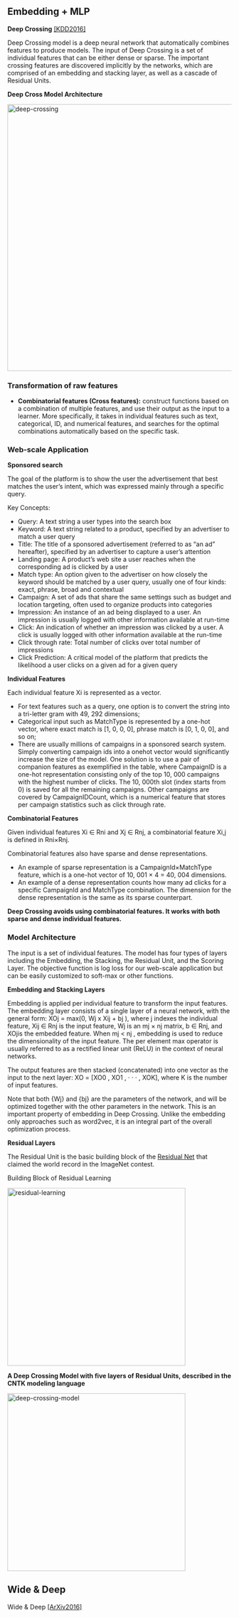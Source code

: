 ## Embedding + MLP

**Deep Crossing** [[KDD2016]](https://www.kdd.org/kdd2016/papers/files/adf0975-shanA.pdf)

Deep Crossing model is a deep neural network that automatically combines features to produce models. The input of Deep Crossing is a set of individual features that can be either dense or sparse. The important crossing features are discovered implicitly by the networks, which are comprised of an embedding and stacking layer, as well as a cascade of Residual Units.

**Deep Cross Model Architecture**

<img src="https://github.com/zixi-liu/Sparrow-Recsys/blob/main/Knowledge-Base/Img/deep-crossing.png" alt="deep-crossing" width = "600px" />

### Transformation of raw features

- **Combinatorial features (Cross features):** construct functions based on a combination of multiple features, and use their output as the input to a
learner. More specifically, it takes in individual features such as text, categorical, ID, and numerical features, and searches for the optimal combinations automatically based on the specific task.

### Web-scale Application

**Sponsored search**

The goal of the platform is to show the user the advertisement that best matches the user’s intent, which was expressed mainly through a specific query.

Key Concepts:

- Query: A text string a user types into the search box
- Keyword: A text string related to a product, specified by an advertiser to match a user query
- Title: The title of a sponsored advertisement (referred to as “an ad” hereafter), specified by an advertiser to capture a user’s attention
- Landing page: A product’s web site a user reaches when the corresponding ad is clicked by a user
- Match type: An option given to the advertiser on how closely the keyword should be matched by a user query, usually one of four kinds: exact, phrase, broad and contextual
- Campaign: A set of ads that share the same settings such as budget and location targeting, often used to organize products into categories 
- Impression: An instance of an ad being displayed to a user. An impression is usually logged with other information
available at run-time
- Click: An indication of whether an impression was clicked by a user. A click is usually logged with other information available at the run-time
- Click through rate: Total number of clicks over total number of impressions
- Click Prediction: A critical model of the platform that predicts the likelihood a user clicks on a given ad for a given query

**Individual Features**

Each individual feature Xi is represented as a vector.
- For text features such as a query, one option is to convert the string into a tri-letter gram with 49, 292 dimensions;
- Categorical input such as MatchType is represented by a one-hot vector, where exact match is [1, 0, 0, 0], phrase match is [0, 1, 0, 0], and so on;
- There are usually millions of campaigns in a sponsored search system. Simply converting campaign ids into a onehot vector would significantly increase the size of the model. One solution is to use a pair of companion features as exemplified in the table, where CampaignID is a one-hot representation consisting only of the top 10, 000 campaigns with the highest number of clicks. The 10, 000th slot (index starts from 0) is saved for all the remaining campaigns. Other campaigns are covered by CampaignIDCount, which is a numerical feature that stores per campaign statistics such as click through rate.

**Combinatorial Features**

Given individual features Xi ∈ Rni and Xj ∈ Rnj, a combinatorial feature Xi,j is defined in Rni×Rnj.

Combinatorial features also have sparse and dense representations. 
- An example of sparse representation is a CampaignId×MatchType feature, which is a one-hot vector of 10, 001 × 4 = 40, 004 dimensions. 
- An example of a dense representation counts how many ad clicks for a specific CampaignId and MatchType combination. The dimension for the dense representation is the same as its sparse counterpart.

**Deep Crossing avoids using combinatorial features. It works with both sparse and dense individual features.**

### Model Architecture

The input is a set of individual features. The model has four types of layers including the Embedding, the Stacking, the Residual Unit, and the Scoring Layer. The objective function is log loss for our web-scale application but can be easily customized to soft-max or other functions.

**Embedding and Stacking Layers**

Embedding is applied per individual feature to transform the input features. The embedding layer consists of a single layer of a neural network, with the general form: XOj = max(0, Wj x Xij + bj ), where j indexes the individual feature, Xij ∈ Rnj is the input feature, Wj is an mj × nj matrix, b ∈ Rnj, and XOjis the embedded feature. When mj < nj , embedding is used to reduce the dimensionality of the input feature. The per element max operator is usually referred to as a rectified linear unit (ReLU) in the context of neural networks. 

The output features are then stacked (concatenated) into one vector as the input to the next layer: XO = [XO0 , XO1 , · · · , XOK], where K is the number of input features.

Note that both {Wj} and {bj} are the parameters of the network, and will be optimized together with the other parameters in the network. This is an important property of embedding in Deep Crossing. Unlike the embedding only approaches such as word2vec, it is an integral part of the overall optimization process.

**Residual Layers**

The Residual Unit is the basic building block of the [Residual Net](https://arxiv.org/pdf/1512.03385.pdf) that claimed the world record in the ImageNet contest.

Building Block of Residual Learning 

<img src="https://github.com/zixi-liu/Sparrow-Recsys/blob/main/Knowledge-Base/Img/residual-learning.png" alt="residual-learning" width = "400px" />

**A Deep Crossing Model with five layers of Residual Units, described in the CNTK modeling language**

<img src="https://github.com/zixi-liu/Sparrow-Recsys/blob/main/Knowledge-Base/Img/deep-crossing-model.png" alt="deep-crossing-model" width = "400px" />

## Wide & Deep

Wide & Deep [[ArXiv2016]](https://arxiv.org/pdf/1606.07792.pdf)
